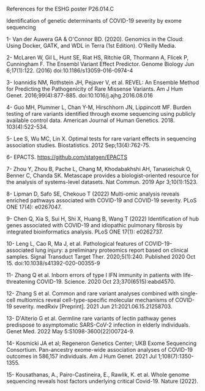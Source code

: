References for the ESHG poster P26.014.C

Identification of genetic determinants of COVID-19 severity by exome sequencing

1- Van der Auwera GA & O'Connor BD. (2020). Genomics in the Cloud: Using Docker, GATK, and WDL in Terra (1st Edition). O'Reilly Media.

2- McLaren W, Gil L, Hunt SE, Riat HS, Ritchie GR, Thormann A, Flicek P, Cunningham F. The Ensembl Variant Effect Predictor. Genome Biology Jun 6;17(1):122. (2016) doi:10.1186/s13059-016-0974-4

3- Ioannidis NM, Rothstein JH, Pejaver V, et al. REVEL: An Ensemble Method for Predicting the Pathogenicity of Rare Missense Variants. Am J Hum Genet. 2016;99(4):877-885. doi:10.1016/j.ajhg.2016.08.016

4- Guo MH, Plummer L, Chan Y-M, Hirschhorn JN, Lippincott MF. Burden testing of rare variants identified through exome sequencing using publicly available control data. American Journal of Human Genetics. 2018. 103(4):522-534.

5- Lee S, Wu MC, Lin X. Optimal tests for rare variant effects in sequencing association studies. Biostatistics. 2012 Sep;13(4):762-75.

6- EPACTS. https://github.com/statgen/EPACTS

7- Zhou Y, Zhou B, Pache L, Chang M, Khodabakhshi AH, Tanaseichuk O, Benner C, Chanda SK. Metascape provides a biologist-oriented resource for the analysis of systems-level datasets. Nat Commun. 2019 Apr 3;10(1):1523.

8- Lipman D, Safo SE, Chekouo T (2022) Multi-omic analysis reveals enriched pathways associated with COVID-19 and COVID-19 severity. PLoS ONE 17(4): e0267047.

9- Chen Q, Xia S, Sui H, Shi X, Huang B, Wang T (2022) Identification of hub genes associated with COVID-19 and idiopathic pulmonary fibrosis by integrated bioinformatics analysis. PLoS ONE 17(1): e0262737.

10- Leng L, Cao R, Ma J, et al. Pathological features of COVID-19-associated lung injury: a preliminary proteomics report based on clinical samples. Signal Transduct Target Ther. 2020;5(1):240. Published 2020 Oct 15. doi:10.1038/s41392-020-00355-9

11- Zhang Q et al. Inborn errors of type I IFN immunity in patients with life-threatening COVID-19. Science. 2020 Oct 23;370(6515):eabd4570.

12- Zhang S et al. Common and rare variant analyses combined with single-cell multiomics reveal cell-type-specific molecular mechanisms of COVID-19 severity. medRxiv [Preprint]. 2021 Jun 21:2021.06.15.21258703.

13- D'Alterio G et al. Germline rare variants of lectin pathway genes predispose to asymptomatic SARS-CoV-2 infection in elderly individuals. Genet Med. 2022 May 5:S1098-3600(22)00724-9.

14- Kosmicki JA et al; Regeneron Genetics Center; UKB Exome Sequencing Consortium. Pan-ancestry exome-wide association analyses of COVID-19 outcomes in 586,157 individuals. Am J Hum Genet. 2021 Jul 1;108(7):1350-1355.

15- Kousathanas, A., Pairo-Castineira, E., Rawlik, K. et al. Whole genome sequencing reveals host factors underlying critical Covid-19. Nature (2022).
